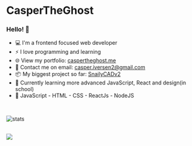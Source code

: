 # CasperTheGhost

### Hello! 👋

- 💻 I'm a frontend focused web developer 
- ⚡ I love programming and learning 
- 🌐 View my portfolio: [caspertheghost.me](https://caspertheghost.me/) 
- 📧 Contact me on email: [casper.iversen2@gmail.com](mailto:casper.iversen2@gmail.com) 
- 📦 My biggest project so far: [SnailyCADv2](https://github.com/Dev-CasperTheGhost/snaily-cadv2)
- 🏫 Currently learning more advanced JavaScript, React and design(in school)
- 🌱 JavaScript - HTML - CSS - ReactJs - NodeJS

<br />

![stats](https://github-readme-stats.vercel.app/api?username=dev-caspertheghost&show_icons=true&hide_border=true&hide_rank=true)

<br />

<a href="https://github.com/dev-caspertheghost/react-timeline">
  <img align="left" src="https://github-readme-stats.vercel.app/api/pin/?username=dev-caspertheghost&repo=react-timeline" />
</a>

